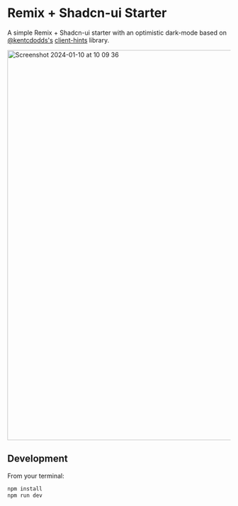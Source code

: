 # Remix + Shadcn-ui Starter

A simple Remix + Shadcn-ui starter with an optimistic dark-mode based on [@kentcdodds's](https://twitter.com/kentcdodds) [client-hints](https://github.com/epicweb-dev/client-hints/tree/main) library.

<img width="882" alt="Screenshot 2024-01-10 at 10 09 36" src="https://github.com/rajeshdavidbabu/remix-shadcn-starter/assets/15684795/dac582ed-3613-4a6b-924d-148cc4086ae4">


## Development

From your terminal:

```sh
npm install
npm run dev
```
